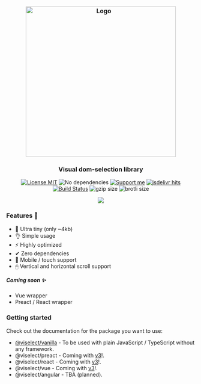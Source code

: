 <h3 align="center">
    <img alt="Logo" src="https://user-images.githubusercontent.com/30767528/103286800-5a83fa00-49e1-11eb-8091-ef895c6f8241.png" width="400"/>
</h3>

<h3 align="center">
    Visual dom-selection library 
</h3>

<p align="center">
    <a href="https://choosealicense.com/licenses/mit/"><img
        alt="License MIT"
        src="https://img.shields.io/badge/licence-MIT-ae15cc.svg"></a>
    <img alt="No dependencies"
        src="https://img.shields.io/badge/dependencies-none-8115cc.svg">
    <a href="https://github.com/sponsors/Simonwep"><img
        alt="Support me"
        src="https://img.shields.io/badge/github-support-6a15cc.svg"></a>
    <a href="https://www.jsdelivr.com/package/npm/@viselect/vanilla"><img
        alt="jsdelivr hits"
        src="https://img.shields.io/jsdelivr/npm/hm/@viselect/vanilla"></a>
    <a href="https://github.com/Simonwep/selection/actions?query=workflow%3ACI"><img
        alt="Build Status"
        src="https://github.com/Simonwep/selection/workflows/CI/badge.svg"></a>
    <img alt="gzip size" src="https://img.badgesize.io/https://cdn.jsdelivr.net/npm/@viselect/vanilla/lib/viselect.min.js?compression=gzip">
    <img alt="brotli size" src="https://img.badgesize.io/https://cdn.jsdelivr.net/npm/@viselect/vanilla/lib/viselect.min.js?compression=brotli">
</p>

<p align="center">
    <a href="https://www.buymeacoffee.com/aVc3krbXQ" target="_blank">
        <img src="https://user-images.githubusercontent.com/30767528/63641973-9d301680-c6b7-11e9-9d29-2ad1da50fdce.png"></a>
    </a>
</p>

### Features 🤘
* 🔩 Ultra tiny (only ~4kb)
* 👌 Simple usage
* ⚡ Highly optimized
* ✔ Zero dependencies
* 📱 Mobile / touch support
* 🖱 Vertical and horizontal scroll support

##### Coming soon ✨
* Vue wrapper
* Preact / React wrapper

### Getting started

Check out the documentation for the package you want to use:

* [@viselect/vanilla](packages/vanilla) - To be used with plain JavaScript / TypeScript without any framework.
* @viselect/preact - Coming with [v3](https://github.com/Simonwep/selection/issues/122)!.
* @viselect/react - Coming with [v3](https://github.com/Simonwep/selection/issues/122)!.
* @viselect/vue - Coming with [v3](https://github.com/Simonwep/selection/issues/122)!.
* @viselect/angular - TBA (planned).
